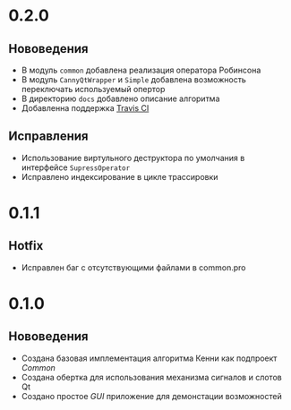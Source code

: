 # 0.2.0

## Нововедения

* В модуль `common` добавлена реализация оператора Робинсона
* В модуль `CannyQtWrapper` и `Simple` добавлена возможность переключать используемый опертор
* В директорию `docs` добавлено описание алгоритма
* Добавленна поддержка [Travis CI](https://travis-ci.org/RazorNd/CannyDetectionAlgorithm)

## Исправления

* Использование виртульного деструктора по умолчания в интерфейсе `SupressOperator`
* Исправлено индексирование в цикле трассировки

# 0.1.1

## Hotfix

* Исправлен баг с отсутствующими файлами в common.pro

# 0.1.0

## Нововедения

* Создана базовая имплементация алгоритма Кенни как подпроект *Common*
* Создана обертка для использования механизма сигналов и слотов Qt
* Создано простое *GUI* приложение для демонстации возможностей